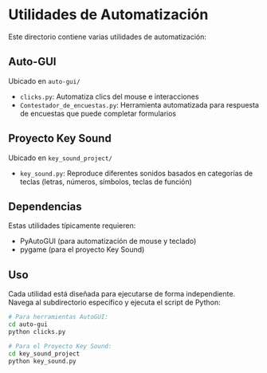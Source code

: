 # Utilidades de Automatización

Este directorio contiene varias utilidades de automatización:

## Auto-GUI

Ubicado en `auto-gui/`

- `clicks.py`: Automatiza clics del mouse e interacciones
- `Contestador_de_encuestas.py`: Herramienta automatizada para respuesta de encuestas que puede completar formularios

## Proyecto Key Sound

Ubicado en `key_sound_project/`

- `key_sound.py`: Reproduce diferentes sonidos basados en categorías de teclas (letras, números, símbolos, teclas de función)

## Dependencias

Estas utilidades típicamente requieren:
- PyAutoGUI (para automatización de mouse y teclado)
- pygame (para el proyecto Key Sound)

## Uso

Cada utilidad está diseñada para ejecutarse de forma independiente. Navega al subdirectorio específico y ejecuta el script de Python:

```bash
# Para herramientas AutoGUI:
cd auto-gui
python clicks.py

# Para el Proyecto Key Sound:
cd key_sound_project
python key_sound.py
``` 
